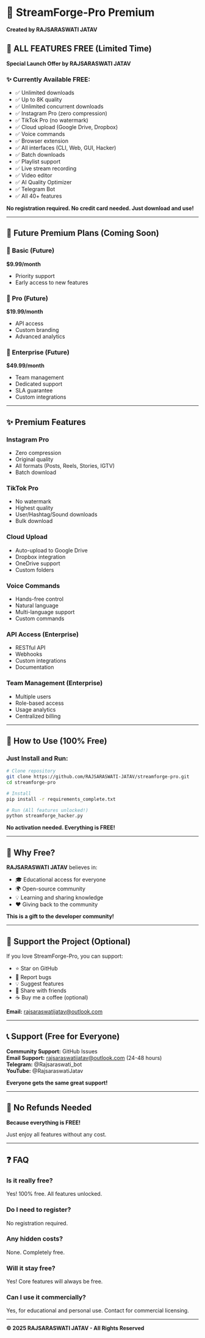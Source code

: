 # 💎 StreamForge-Pro Premium

**Created by RAJSARASWATI JATAV**

## 🎉 ALL FEATURES FREE (Limited Time)

**Special Launch Offer by RAJSARASWATI JATAV**

### ✨ Currently Available FREE:
- ✅ Unlimited downloads
- ✅ Up to 8K quality
- ✅ Unlimited concurrent downloads
- ✅ Instagram Pro (zero compression)
- ✅ TikTok Pro (no watermark)
- ✅ Cloud upload (Google Drive, Dropbox)
- ✅ Voice commands
- ✅ Browser extension
- ✅ All interfaces (CLI, Web, GUI, Hacker)
- ✅ Batch downloads
- ✅ Playlist support
- ✅ Live stream recording
- ✅ Video editor
- ✅ AI Quality Optimizer
- ✅ Telegram Bot
- ✅ All 40+ features

**No registration required. No credit card needed. Just download and use!**

---

## 🔮 Future Premium Plans (Coming Soon)

### 💼 Basic (Future)
**$9.99/month**
- Priority support
- Early access to new features

### 🚀 Pro (Future)
**$19.99/month**
- API access
- Custom branding
- Advanced analytics

### 🏢 Enterprise (Future)
**$49.99/month**
- Team management
- Dedicated support
- SLA guarantee
- Custom integrations

---

## ✨ Premium Features

### Instagram Pro
- Zero compression
- Original quality
- All formats (Posts, Reels, Stories, IGTV)
- Batch download

### TikTok Pro
- No watermark
- Highest quality
- User/Hashtag/Sound downloads
- Bulk download

### Cloud Upload
- Auto-upload to Google Drive
- Dropbox integration
- OneDrive support
- Custom folders

### Voice Commands
- Hands-free control
- Natural language
- Multi-language support
- Custom commands

### API Access (Enterprise)
- RESTful API
- Webhooks
- Custom integrations
- Documentation

### Team Management (Enterprise)
- Multiple users
- Role-based access
- Usage analytics
- Centralized billing

---

## 🎯 How to Use (100% Free)

### Just Install and Run:
```bash
# Clone repository
git clone https://github.com/RAJSARASWATI-JATAV/streamforge-pro.git
cd streamforge-pro

# Install
pip install -r requirements_complete.txt

# Run (All features unlocked!)
python streamforge_hacker.py
```

**No activation needed. Everything is FREE!**

---

## 🎁 Why Free?

**RAJSARASWATI JATAV** believes in:
- 🎓 Educational access for everyone
- 🌍 Open-source community
- 💡 Learning and sharing knowledge
- ❤️ Giving back to the community

**This is a gift to the developer community!**

---

## 💝 Support the Project (Optional)

If you love StreamForge-Pro, you can support:
- ⭐ Star on GitHub
- 🐛 Report bugs
- 💡 Suggest features
- 📢 Share with friends
- ☕ Buy me a coffee (optional)

**Email:** rajsaraswatijatav@outlook.com

---

## 📞 Support (Free for Everyone)

**Community Support:** GitHub Issues  
**Email Support:** rajsaraswatijatav@outlook.com (24-48 hours)  
**Telegram:** @Rajsaraswati_bot  
**YouTube:** @RajsaraswatiJatav

**Everyone gets the same great support!**

---

## 🎊 No Refunds Needed

**Because everything is FREE!**

Just enjoy all features without any cost.

---

## ❓ FAQ

### Is it really free?
Yes! 100% free. All features unlocked.

### Do I need to register?
No registration required.

### Any hidden costs?
None. Completely free.

### Will it stay free?
Yes! Core features will always be free.

### Can I use it commercially?
Yes, for educational and personal use. Contact for commercial licensing.

---

**© 2025 RAJSARASWATI JATAV - All Rights Reserved**
